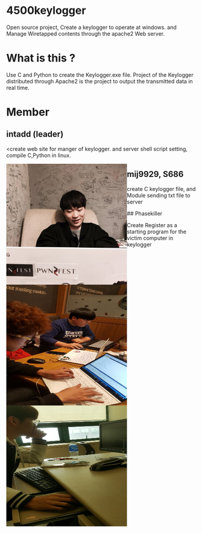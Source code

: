 # 4500keylogger

Open source project, Create a keylogger to operate at windows. and Manage Wiretapped contents through the apache2 Web server.

# What is this ?

Use C and Python to create the Keylogger.exe file. Project of the Keylogger distributed through Apache2 is the project to output the transmitted data in real time.

# Member

## intadd (leader)
<create web site for manger of keylogger. and server shell script setting, compile C,Python in linux.   
  <div style= "height='320px' width='320px'>
<a jref="./img/2.jpg"> <img src="./img/2.jpg" align="left" height="320px" width="320px"></a>
</div>
  
  
  
  
## mij9929, S686 
  
create C keylogger file, and Module sending txt file to server  
<div style= "height='320px' width='320px'>
<a href="./img/1.jpg"> <img src='./img/1.jpg' align="left" height="320px" width="320px"></a>
</div>  
## Phasekiller
  
Create Register as a starting program for the victim computer in keylogger  
<div style= "height='320px' width='320px'>  
<a href="./img/3.jpg"> <img src="./img/3.jpg" align="left" height="320px" width="320px"></a>  
</div>
